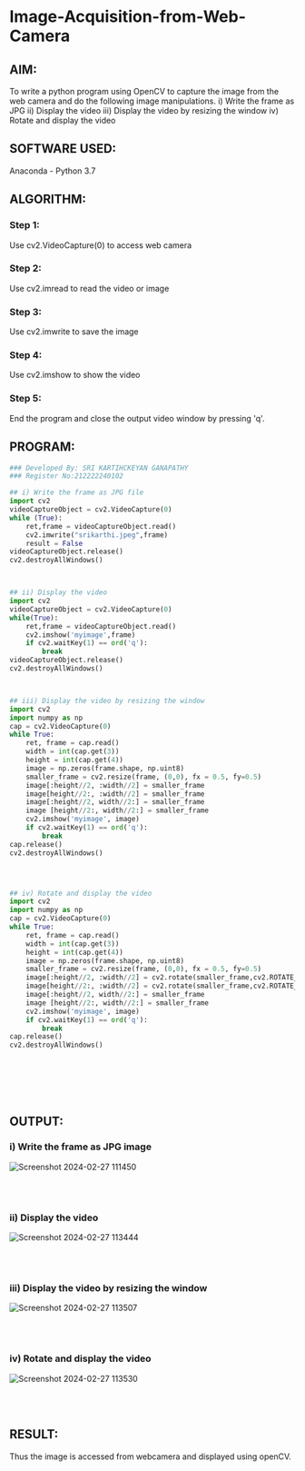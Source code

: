 # Image-Acquisition-from-Web-Camera
## AIM:

To write a python program using OpenCV to capture the image from the web camera and do the following image manipulations.
i) Write the frame as JPG 
ii) Display the video 
iii) Display the video by resizing the window
iv) Rotate and display the video

## SOFTWARE USED:
Anaconda - Python 3.7
## ALGORITHM:
### Step 1:
Use cv2.VideoCapture(0) to access web camera
<br>

### Step 2:
Use cv2.imread to read the video or image
<br>

### Step 3:
Use cv2.imwrite to save the image
<br>

### Step 4:
Use cv2.imshow to show the video
<br>

### Step 5:
End the program and close the output video window by pressing 'q'.
<br>

## PROGRAM:
``` Python
### Developed By: SRI KARTIHCKEYAN GANAPATHY
### Register No:212222240102

## i) Write the frame as JPG file
import cv2
videoCaptureObject = cv2.VideoCapture(0)
while (True):
    ret,frame = videoCaptureObject.read()
    cv2.imwrite("srikarthi.jpeg",frame)
    result = False
videoCaptureObject.release()
cv2.destroyAllWindows()



## ii) Display the video
import cv2
videoCaptureObject = cv2.VideoCapture(0)
while(True):
    ret,frame = videoCaptureObject.read()
    cv2.imshow('myimage',frame)
    if cv2.waitKey(1) == ord('q'):
        break
videoCaptureObject.release()
cv2.destroyAllWindows()



## iii) Display the video by resizing the window
import cv2
import numpy as np
cap = cv2.VideoCapture(0)
while True:
    ret, frame = cap.read() 
    width = int(cap.get(3))
    height = int(cap.get(4))
    image = np.zeros(frame.shape, np.uint8) 
    smaller_frame = cv2.resize(frame, (0,0), fx = 0.5, fy=0.5) 
    image[:height//2, :width//2] = smaller_frame
    image[height//2:, :width//2] = smaller_frame
    image[:height//2, width//2:] = smaller_frame 
    image [height//2:, width//2:] = smaller_frame
    cv2.imshow('myimage', image)
    if cv2.waitKey(1) == ord('q'):
        break
cap.release()
cv2.destroyAllWindows()




## iv) Rotate and display the video
import cv2
import numpy as np
cap = cv2.VideoCapture(0)
while True:
    ret, frame = cap.read() 
    width = int(cap.get(3))
    height = int(cap.get(4))
    image = np.zeros(frame.shape, np.uint8) 
    smaller_frame = cv2.resize(frame, (0,0), fx = 0.5, fy=0.5) 
    image[:height//2, :width//2] = cv2.rotate(smaller_frame,cv2.ROTATE_180)
    image[height//2:, :width//2] = cv2.rotate(smaller_frame,cv2.ROTATE_180)
    image[:height//2, width//2:] = smaller_frame 
    image [height//2:, width//2:] = smaller_frame
    cv2.imshow('myimage', image)
    if cv2.waitKey(1) == ord('q'):
        break
cap.release()
cv2.destroyAllWindows()








```
## OUTPUT:

### i) Write the frame as JPG image
![Screenshot 2024-02-27 111450](https://github.com/srikarthickeyanganapathy/Image_Acqusition-_using_Web_Camera/assets/119393842/bb1b5cf4-6607-4293-9c4a-0a2e2a5f8866)

</br>
</br>

### ii) Display the video
![Screenshot 2024-02-27 113444](https://github.com/srikarthickeyanganapathy/Image_Acqusition-_using_Web_Camera/assets/119393842/475454a9-b5b0-4935-907a-4e5fe43a6200)

</br>
</br>

### iii) Display the video by resizing the window
![Screenshot 2024-02-27 113507](https://github.com/srikarthickeyanganapathy/Image_Acqusition-_using_Web_Camera/assets/119393842/0c5bd9c1-5680-48d8-9a1e-c5823a54f5e6)

</br>
</br>

### iv) Rotate and display the video
![Screenshot 2024-02-27 113530](https://github.com/srikarthickeyanganapathy/Image_Acqusition-_using_Web_Camera/assets/119393842/e5e82f2b-993f-4d4f-8aa2-c8af6b10ecc0)

</br>
</br>

## RESULT: 
Thus the image is accessed from webcamera and displayed using openCV.
